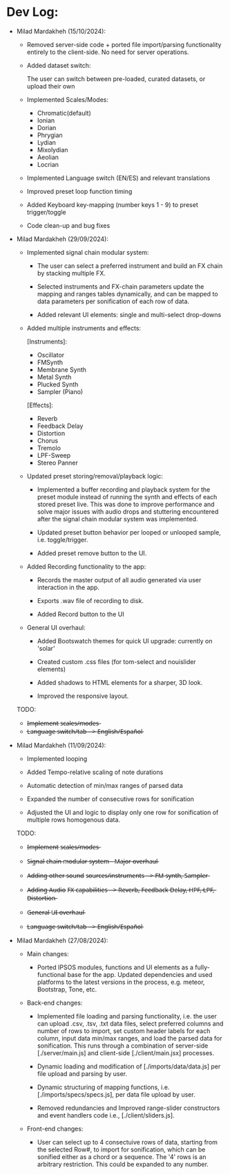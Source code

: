 # Dev Log:

* Milad Mardakheh (15/10/2024):

    - Removed server-side code + ported file import/parsing functionality entirely to the client-side. No need for server operations.

    - Added dataset switch:

        The user can switch between pre-loaded, curated datasets, or upload their own

    - Implemented Scales/Modes:

        - Chromatic(default)
        - Ionian
        - Dorian
        - Phrygian
        - Lydian
        - Mixolydian
        - Aeolian
        - Locrian

    - Implemented Language switch (EN/ES) and relevant translations

    - Improved preset loop function timing

    - Added Keyboard key-mapping (number keys 1 - 9) to preset trigger/toggle 

    - Code clean-up and bug fixes

* Milad Mardakheh (29/09/2024):

    - Implemented signal chain modular system:

        - The user can select a preferred instrument and build an FX chain by stacking multiple FX.

        - Selected instruments and FX-chain parameters update the mapping and ranges tables dynamically, and can be mapped to data parameters per sonification of each row of data.

        - Added relevant UI elements: single and multi-select drop-downs

    - Added multiple instruments and effects:

        [Instruments]:

        - Oscillator
        - FMSynth
        - Membrane Synth
        - Metal Synth
        - Plucked Synth
        - Sampler (Piano)

        [Effects]:

        - Reverb
        - Feedback Delay
        - Distortion
        - Chorus
        - Tremolo
        - LPF-Sweep
        - Stereo Panner

    - Updated preset storing/removal/playback logic:

        - Implemented a buffer recording and playback system for the preset module instead of running the synth and effects of each stored preset live. This was done to improve performance and solve major issues with audio drops and stuttering encountered after the signal chain modular system was implemented.

        - Updated preset button behavior per looped or unlooped sample, i.e. toggle/trigger.

        - Added preset remove button to the UI.

    - Added Recording functionality to the app:

        - Records the master output of all audio generated via user interaction in the app. 

        - Exports .wav file of recording to disk.

        - Added Record button to the UI

    - General UI overhaul:

        - Added Bootswatch themes for quick UI upgrade: currently on 'solar'

        - Created custom .css files (for tom-select and nouislider elements)

        - Added shadows to HTML elements for a sharper, 3D look.

        - Improved the responsive layout.


    TODO:

    - I̶m̶p̶l̶e̶m̶e̶n̶t̶ s̶c̶a̶l̶e̶s̶/̶m̶o̶d̶e̶s̶
    - L̶a̶n̶g̶u̶a̶g̶e̶ s̶w̶i̶t̶c̶h̶/̶t̶a̶b̶ -̶-̶>̶ E̶n̶g̶l̶i̶s̶h̶/̶E̶s̶p̶a̶ñ̶o̶l̶


* Milad Mardakheh (11/09/2024):

    - Implemented looping

    - Added Tempo-relative scaling of note durations

    - Automatic detection of min/max ranges of parsed data

    - Expanded the number of consecutive rows for sonification

    - Adjusted the UI and logic to display only one row for sonification of multiple rows homogenous data.

    TODO:

    - I̶m̶p̶l̶e̶m̶e̶n̶t̶ s̶c̶a̶l̶e̶s̶/̶m̶o̶d̶e̶s̶

    - S̶i̶g̶n̶a̶l̶ c̶h̶a̶i̶n̶ m̶o̶d̶u̶l̶a̶r̶ s̶y̶s̶t̶e̶m̶ -̶ M̶a̶j̶o̶r̶ o̶v̶e̶r̶h̶a̶u̶l̶

    - A̶d̶d̶i̶n̶g̶ o̶t̶h̶e̶r̶ s̶o̶u̶n̶d̶ s̶o̶u̶r̶c̶e̶s̶/̶i̶n̶s̶t̶r̶u̶m̶e̶n̶t̶s̶ -̶-̶>̶ F̶M̶ s̶y̶n̶t̶h̶,̶ S̶a̶m̶p̶l̶e̶r̶

    - A̶d̶d̶i̶n̶g̶ A̶u̶d̶i̶o̶ F̶X̶ c̶a̶p̶a̶b̶i̶l̶i̶t̶i̶e̶s̶ -̶-̶>̶ R̶e̶v̶e̶r̶b̶,̶ F̶e̶e̶d̶b̶a̶c̶k̶ D̶e̶l̶a̶y̶,̶ H̶P̶F̶,̶ L̶P̶F̶,̶ D̶i̶s̶t̶o̶r̶t̶i̶o̶n̶

    - G̶e̶n̶e̶r̶a̶l̶ U̶I̶ o̶v̶e̶r̶h̶a̶u̶l̶

    - L̶a̶n̶g̶u̶a̶g̶e̶ s̶w̶i̶t̶c̶h̶/̶t̶a̶b̶ -̶-̶>̶ E̶n̶g̶l̶i̶s̶h̶/̶E̶s̶p̶a̶ñ̶o̶l̶


* Milad Mardakheh (27/08/2024):

    - Main changes:

        - Ported IPSOS modules, functions and UI elements as a fully-functional base for the app. Updated dependencies and used platforms to the latest versions in the process, e.g. meteor, Bootstrap, Tone, etc. 

    - Back-end changes: 

        - Implemented file loading and parsing functionality, i.e. the user can upload .csv, .tsv, .txt data files, select preferred columns and number of rows to import, set custom header labels for each column, input data min/max ranges, and load the parsed data for sonification. This runs through a combination of server-side [./server/main.js] and client-side [./client/main.jsx] processes.

        - Dynamic loading and modification of [./imports/data/data.js] per file upload and parsing by user.

        - Dynamic structuring of mapping functions, i.e. [./imports/specs/specs.js], per data file upload by user.

        - Removed redundancies and Improved range-slider constructors and event handlers code i.e., [./client/sliders.js].

    - Front-end changes:

        - User can select up to 4 consectuive rows of data, starting from the selected Row#, to import for sonification, which can be sonified either as a chord or a sequence. The '4' rows is an arbitrary restriction. This could be expanded to any number.